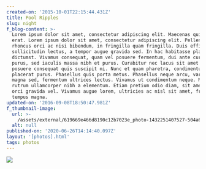 ```yaml
---
created-on: '2015-10-01T22:15:44.431Z'
title: Pool Ripples
slug: night
f_blog-content: >-
  Lorem ipsum dolor sit amet, consectetur adipiscing elit. Maecenas quis aliquet
  erat. Lorem ipsum dolor sit amet, consectetur adipiscing elit. Pellentesque
  rhoncus orci ac nisi bibendum, in fringilla quam fringilla. Duis efficitur
  sollicitudin lectus, a tempor augue gravida sed. In hac habitasse platea
  dictumst. Vivamus consequat, quam vel posuere fermentum, dui ante cursus
  purus, sed iaculis massa nibh et purus. Curabitur nec lacus sit amet risus
  posuere consequat quis suscipit mi. Nunc et quam pharetra, condimentum dui ac,
  placerat purus. Phasellus quis porta metus. Phasellus neque arcu, varius ac
  magna sed, fermentum ultrices lectus. Vivamus ut condimentum neque. Mauris
  rutrum ullamcorper nibh a elementum. Etiam pretium odio diam, sit amet dapibus
  orci gravida vel. Vivamus augue lorem, ultricies ac nisl sit amet, fringilla
  tempus magna.
updated-on: '2016-09-08T18:50:47.981Z'
f_thumbnail-image:
  url: >-
    /assets/external/619669e466d8190c12b7023e_photo-1432251407527-504a6b4174a2-square700.jpg
  alt: null
published-on: '2020-06-26T14:14:40.097Z'
layout: '[photos].html'
tags: photos
---
```


![](/assets/external/619669e466d8193dcab702dd_photo-1432251407527-504a6b4174a2.jpg)
